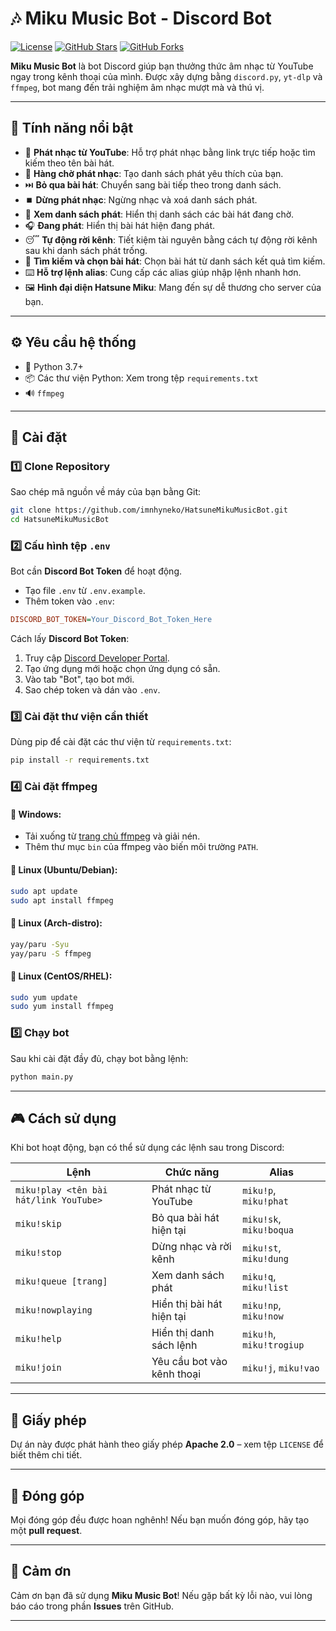 # 🎶 Miku Music Bot - Discord Bot

[![License](https://img.shields.io/badge/License-Apache%202.0-blue.svg)](https://opensource.org/licenses/Apache-2.0)
[![GitHub Stars](https://img.shields.io/github/stars/imnhyneko/HatsuneMikuMusicBot?style=social)](https://github.com/imnhyneko/HatsuneMikuMusicBot)
[![GitHub Forks](https://img.shields.io/github/forks/imnhyneko/HatsuneMikuMusicBot?style=social)](https://github.com/imnhyneko/HatsuneMikuMusicBot)

**Miku Music Bot** là bot Discord giúp bạn thưởng thức âm nhạc từ YouTube ngay trong kênh thoại của mình. Được xây dựng bằng `discord.py`, `yt-dlp` và `ffmpeg`, bot mang đến trải nghiệm âm nhạc mượt mà và thú vị.

---

## 🌟 Tính năng nổi bật

- 🎵 **Phát nhạc từ YouTube**: Hỗ trợ phát nhạc bằng link trực tiếp hoặc tìm kiếm theo tên bài hát.
- 📜 **Hàng chờ phát nhạc**: Tạo danh sách phát yêu thích của bạn.
- ⏭️ **Bỏ qua bài hát**: Chuyển sang bài tiếp theo trong danh sách.
- ⏹️ **Dừng phát nhạc**: Ngừng nhạc và xoá danh sách phát.
- 🧾 **Xem danh sách phát**: Hiển thị danh sách các bài hát đang chờ.
- 🎧 **Đang phát**: Hiển thị bài hát hiện đang phát.
- 😴 **Tự động rời kênh**: Tiết kiệm tài nguyên bằng cách tự động rời kênh sau khi danh sách phát trống.
- 🔎 **Tìm kiếm và chọn bài hát**: Chọn bài hát từ danh sách kết quả tìm kiếm.
- ⌨️ **Hỗ trợ lệnh alias**: Cung cấp các alias giúp nhập lệnh nhanh hơn.
- 🖼️ **Hình đại diện Hatsune Miku**: Mang đến sự dễ thương cho server của bạn.

---

## ⚙️ Yêu cầu hệ thống

- 🐍 Python 3.7+
- 📦 Các thư viện Python: Xem trong tệp `requirements.txt`
- 🔊 `ffmpeg`

---

## 🚀 Cài đặt

### 1️⃣ Clone Repository

Sao chép mã nguồn về máy của bạn bằng Git:

```bash
git clone https://github.com/imnhyneko/HatsuneMikuMusicBot.git
cd HatsuneMikuMusicBot
```

### 2️⃣ Cấu hình tệp `.env`

Bot cần **Discord Bot Token** để hoạt động.

- Tạo file `.env` từ `.env.example`.
- Thêm token vào `.env`:

```ini
DISCORD_BOT_TOKEN=Your_Discord_Bot_Token_Here
```

Cách lấy **Discord Bot Token**:

1. Truy cập [Discord Developer Portal](https://discord.com/developers/applications).
2. Tạo ứng dụng mới hoặc chọn ứng dụng có sẵn.
3. Vào tab "Bot", tạo bot mới.
4. Sao chép token và dán vào `.env`.

### 3️⃣ Cài đặt thư viện cần thiết

Dùng pip để cài đặt các thư viện từ `requirements.txt`:

```bash
pip install -r requirements.txt
```

### 4️⃣ Cài đặt ffmpeg

#### 🔹 Windows:
- Tải xuống từ [trang chủ ffmpeg](https://ffmpeg.org/download.html) và giải nén.
- Thêm thư mục `bin` của ffmpeg vào biến môi trường `PATH`.

#### 🔹 Linux (Ubuntu/Debian):
```bash
sudo apt update
sudo apt install ffmpeg
```

#### 🔹 Linux (Arch-distro):
```bash
yay/paru -Syu
yay/paru -S ffmpeg
```

#### 🔹 Linux (CentOS/RHEL):
```bash
sudo yum update
sudo yum install ffmpeg
```

### 5️⃣ Chạy bot

Sau khi cài đặt đầy đủ, chạy bot bằng lệnh:

```bash
python main.py
```

---

## 🎮 Cách sử dụng

Khi bot hoạt động, bạn có thể sử dụng các lệnh sau trong Discord:

| Lệnh | Chức năng | Alias |
|------|----------|-------|
| `miku!play <tên bài hát/link YouTube>` | Phát nhạc từ YouTube | `miku!p`, `miku!phat` |
| `miku!skip` | Bỏ qua bài hát hiện tại | `miku!sk`, `miku!boqua` |
| `miku!stop` | Dừng nhạc và rời kênh | `miku!st`, `miku!dung` |
| `miku!queue [trang]` | Xem danh sách phát | `miku!q`, `miku!list` |
| `miku!nowplaying` | Hiển thị bài hát hiện tại | `miku!np`, `miku!now` |
| `miku!help` | Hiển thị danh sách lệnh | `miku!h`, `miku!trogiup` |
| `miku!join` | Yêu cầu bot vào kênh thoại | `miku!j`, `miku!vao` |

---

## 📜 Giấy phép

Dự án này được phát hành theo giấy phép **Apache 2.0** – xem tệp `LICENSE` để biết thêm chi tiết.

---

## 💖 Đóng góp

Mọi đóng góp đều được hoan nghênh! Nếu bạn muốn đóng góp, hãy tạo một **pull request**.

---

## 🙏 Cảm ơn

Cảm ơn bạn đã sử dụng **Miku Music Bot**! Nếu gặp bất kỳ lỗi nào, vui lòng báo cáo trong phần **Issues** trên GitHub.

---

